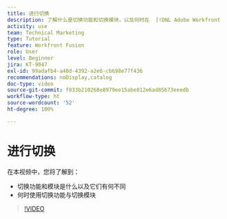 ```yaml
---
title: 进行切换
description: 了解什么是切换功能和切换模块，以及何时在  [!DNL Adobe Workfront Fusion] 中使用切换功能与切换模块。
activity: use
team: Technical Marketing
type: Tutorial
feature: Workfront Fusion
role: User
level: Beginner
jira: KT-9047
exl-id: 99adafb4-a40d-4392-a2e6-cb698e77f436
recommendations: noDisplay,catalog
doc-type: video
source-git-commit: f033b210268e8979ee15abe812e6ad85673eeedb
workflow-type: ht
source-wordcount: '52'
ht-degree: 100%

---
```


# 进行切换

在本视频中，您将了解到：

* 切换功能和模块是什么以及它们有何不同
* 何时使用切换功能与切换模块

>[!VIDEO](https://video.tv.adobe.com/v/335288/?quality=12&learn=on)

